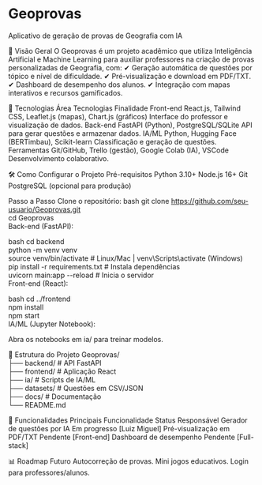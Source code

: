 # Geoprovas
Aplicativo de geração de provas de Geografia com IA

📌 Visão Geral
O Geoprovas é um projeto acadêmico que utiliza Inteligência Artificial e Machine Learning para auxiliar professores na criação de provas personalizadas de Geografia, com:
✔ Geração automática de questões por tópico e nível de dificuldade.
✔ Pré-visualização e download em PDF/TXT.
✔ Dashboard de desempenho dos alunos.
✔ Integração com mapas interativos e recursos gamificados.

🚀 Tecnologias
Área	Tecnologias	Finalidade
Front-end	React.js, Tailwind CSS, Leaflet.js (mapas), Chart.js (gráficos)	Interface do professor e visualização de dados.
Back-end	FastAPI (Python), PostgreSQL/SQLite	API para gerar questões e armazenar dados.
IA/ML	Python, Hugging Face (BERTimbau), Scikit-learn	Classificação e geração de questões.
Ferramentas	Git/GitHub, Trello (gestão), Google Colab (IA), VSCode	Desenvolvimento colaborativo.

🛠 Como Configurar o Projeto
Pré-requisitos
Python 3.10+
Node.js 16+
Git
PostgreSQL (opcional para produção)

Passo a Passo
Clone o repositório:
bash
git clone https://github.com/seu-usuario/Geoprovas.git  
cd Geoprovas  
Back-end (FastAPI):

bash
cd backend  
python -m venv venv  
source venv/bin/activate  # Linux/Mac | venv\Scripts\activate (Windows)  
pip install -r requirements.txt  # Instala dependências  
uvicorn main:app --reload       # Inicia o servidor  
Front-end (React):

bash
cd ../frontend  
npm install  
npm start  
IA/ML (Jupyter Notebook):

Abra os notebooks em ia/ para treinar modelos.

📂 Estrutura do Projeto
Geoprovas/  
├── backend/           # API FastAPI  
├── frontend/          # Aplicação React  
├── ia/                # Scripts de IA/ML  
├── datasets/          # Questões em CSV/JSON  
├── docs/              # Documentação  
└── README.md

🎯 Funcionalidades Principais
Funcionalidade	                    Status	        Responsável
Gerador de questões por IA	        Em progresso	[Luiz Miguel]
Pré-visualização em PDF/TXT	        Pendente	    [Front-end]
Dashboard de desempenho	            Pendente	    [Full-stack]

📊 Roadmap Futuro
Autocorreção de provas.
Mini jogos educativos.
Login para professores/alunos.